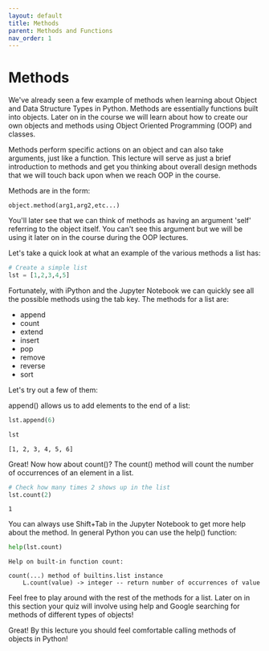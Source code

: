 ```yaml
---
layout: default
title: Methods
parent: Methods and Functions
nav_order: 1
---
```


# Methods

We've already seen a few example of methods when learning about Object and Data Structure Types in Python. Methods are essentially functions built into objects. Later on in the course we will learn about how to create our own objects and methods using Object Oriented Programming (OOP) and classes.

Methods perform specific actions on an object and can also take arguments, just like a function. This lecture will serve as just a brief introduction to methods and get you thinking about overall design methods that we will touch back upon when we reach OOP in the course.

Methods are in the form:

    object.method(arg1,arg2,etc...)
    
You'll later see that we can think of methods as having an argument 'self' referring to the object itself. You can't see this argument but we will be using it later on in the course during the OOP lectures.

Let's take a quick look at what an example of the various methods a list has:


```python
# Create a simple list
lst = [1,2,3,4,5]
```

Fortunately, with iPython and the Jupyter Notebook we can quickly see all the possible methods using the tab key. The methods for a list are:

* append
* count
* extend
* insert
* pop
* remove
* reverse
* sort

Let's try out a few of them:

append() allows us to add elements to the end of a list:


```python
lst.append(6)
```


```python
lst
```




    [1, 2, 3, 4, 5, 6]



Great! Now how about count()? The count() method will count the number of occurrences of an element in a list.


```python
# Check how many times 2 shows up in the list
lst.count(2)
```




    1



You can always use Shift+Tab in the Jupyter Notebook to get more help about the method. In general Python you can use the help() function: 


```python
help(lst.count)
```

    Help on built-in function count:
    
    count(...) method of builtins.list instance
        L.count(value) -> integer -- return number of occurrences of value
    
    

Feel free to play around with the rest of the methods for a list. Later on in this section your quiz will involve using help and Google searching for methods of different types of objects!

Great! By this lecture you should feel comfortable calling methods of objects in Python!
